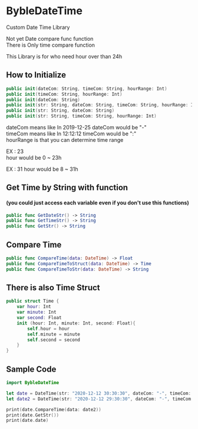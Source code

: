 # BybleDateTime

Custom Date Time Library

Not yet Date compare func function   
There is Only time compare function   

This Library is for who need hour over than 24h

## How to Initialize 
```swift
public init(dateCom: String, timeCom: String, hourRange: Int)
public init(timeCom: String, hourRange: Int)
public init(dateCom: String)
public init(str: String, dateCom: String, timeCom: String, hourRange: Int)
public init(str: String, dateCom: String)
public init(str: String, timeCom: String, hourRange: Int)
```

dateCom means like In 2019-12-25 dateCom would be "-"   
timeCom means like In 12:12:12 timeCom would be ":"   
hourRange is that you can determine time range   

EX : 23   
hour would be 0 ~ 23h   

EX : 31
hour would be 8 ~ 31h

## Get Time by String with function   
#### (you could just access each variable even if you don't use this functions)

```swift
public func GetDateStr() -> String
public func GetTimeStr() -> String
public func GetStr() -> String
```

## Compare Time

```swift
public func CompareTime(data: DateTime) -> Float
public func CompareTimeToStruct(data: DateTime) -> Time
public func CompareTimeToStr(data: DateTime) -> String
```

## There is also Time Struct

```swift
public struct Time {
    var hour: Int
    var minute: Int
    var second: Float
    init (hour: Int, minute: Int, second: Float){
        self.hour = hour
        self.minute = minute
        self.second = second
    }
}
```

## Sample Code

```swift
import BybleDateTime

let date = DateTime(str: "2020-12-12 30:30:30", dateCom: "-", timeCom: ":", hourRange: 31)
let date2 = DateTime(str: "2020-12-12 29:30:30", dateCom: "-", timeCom: ":", hourRange: 31)

print(date.CompareTime(data: date2))
print(date.GetStr())
print(date.date)
```
